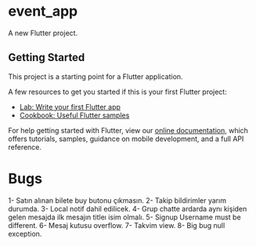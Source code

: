 # event_app

A new Flutter project.

## Getting Started

This project is a starting point for a Flutter application.

A few resources to get you started if this is your first Flutter project:

- [Lab: Write your first Flutter app](https://flutter.dev/docs/get-started/codelab)
- [Cookbook: Useful Flutter samples](https://flutter.dev/docs/cookbook)

For help getting started with Flutter, view our
[online documentation](https://flutter.dev/docs), which offers tutorials,
samples, guidance on mobile development, and a full API reference.

# Bugs
1- Satın alınan bilete buy butonu çıkmasın.
2- Takip bildirimler yarım durumda.
3- Local notif dahil edilicek.
4- Grup chatte ardarda aynı kişiden gelen mesajda ilk mesajın titleı isim olmalı.
5- Signup Username must be different.
6- Mesaj kutusu overflow.
7- Takvim view.
8- Big bug null exception.